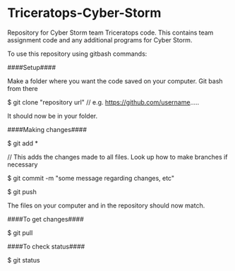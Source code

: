 # Triceratops-Cyber-Storm
Repository for Cyber Storm team Triceratops code.  This contains team assignment code and any additional programs for Cyber Storm.

To use this repository using gitbash commands:

####Setup####

Make a folder where you want the code saved on your computer.  Git bash from there

$ git clone "repository url"  // e.g. https://github.com/username.....

It should now be in your folder.


####Making changes####

$ git add *

// This adds the changes made to all files.  Look up how to make branches if necessary

$ git commit -m "some message regarding changes, etc"

$ git push

The files on your computer and in the repository should now match.


####To get changes####

$ git pull


####To check status####

$ git status
